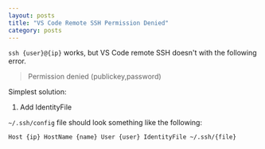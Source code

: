```yaml
---
layout: posts
title: "VS Code Remote SSH Permission Denied"
category: posts
---
```


`ssh {user}@{ip}` works, but VS Code remote SSH doesn't with the following error.

> Permission denied (publickey,password)

Simplest solution:

1. Add IdentityFile

`~/.ssh/config` file should look something like the following:

``
Host {ip}
  HostName {name}
  User {user}
  IdentityFile ~/.ssh/{file}
``